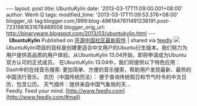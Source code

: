 --- layout: post title: UbuntuKylin date:
'2013-03-17T11:09:00.001+08:00' author: Wenh Q tags: modified\_time:
'2013-03-17T11:09:53.376+08:00' blogger\_id:
tag:blogger.com,1999:blog-4961947611491238191.post-7231981631678489508
blogger\_orig\_url:
http://binaryware.blogspot.com/2013/03/ubuntukylin.html ---
\
  
**UbuntuKylin**
Published on
[开源中国社区最新软件](http://www.oschina.net/p/ubuntukylin) | shared
via [feedly](http://www.feedly.com)
[![](http://www.oschina.net/img/logo/UbuntuKylin.gif)](http://www.oschina.net/p/ubuntukylin)
UbuntuKylin项目的目标是创建更适合中文用户的Ubuntu衍生版本。我们努力为用户提供高品质的用户体验。从UbuntuKylin
13.04开始，即将申请成为Ubuntu官方认可的正式成员。 在UbuntuKylin
13.04中，我们将提供以下特色应用： Dash中的在线音乐搜索:
更加简单、方便的音乐搜索，帮助用户发现最新、最热的中国流行音乐。
农历（中国传统历法）： 便于查询传统假日和节气时令的中文日历，包含公历。
天气插件：提供来自中国气象局的天...
\
Feedly. Feed your mind.
[http://www.feedly.com](http://www.feedly.com/#mail)
